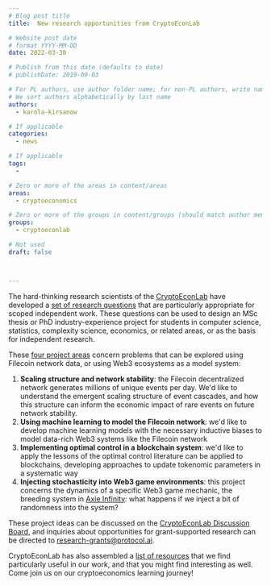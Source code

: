 ```yaml
---
# Blog post title
title:  New research opportunities from CryptoEconLab

# Website post date
# format YYYY-MM-DD
date: 2022-03-30

# Publish from this date (defaults to date)
# publishDate: 2019-09-03

# For PL authors, use author folder name; for non-PL authors, write name as in paper within ""
# We sort authors alphabetically by last name
authors:
  - karola-kirsanow

# If applicable
categories:
  - news

# If applicable
tags:
  -

# Zero or more of the areas in content/areas
areas:
  - cryptoeconomics

# Zero or more of the groups in content/groups (should match author membership)
groups:
  - cryptoeconlab

# Not used
draft: false



---
```


The hard-thinking research scientists of the [CryptoEconLab](/groups/cryptoeconlab) have developed a [set of research questions](https://github.com/protocol/CryptoEconLab/blob/main/README.md#projects) that are particularly appropriate for scoped independent work. These questions can be used to design an MSc thesis or PhD industry-experience project for students in computer science, statistics, complexity science, economics, or related areas, or as the basis for independent research.

These [four project areas](https://github.com/protocol/CryptoEconLab/blob/main/README.md#projects) concern problems that can be explored using Filecoin network data, or using Web3 ecosystems as a model system:

1. **Scaling structure and network stability**: the Filecoin decentralized network generates millions of unique events per day. We'd like to understand the emergent scaling structure of event cascades, and how this structure can inform the economic impact of rare events on future network stability.
2. **Using machine learning to model the Filecoin network**: we'd like to develop machine learning models with the necessary inductive biases to model data-rich Web3 systems like the Filecoin network
3.  **Implementing optimal control in a blockchain system**: we'd like to apply the lessons of the optimal control literature can be applied to blockchains, developing approaches to update tokenomic parameters in a systematic way
4. **Injecting stochasticity into Web3 game environments**: this project concerns the dynamics of a specific Web3  game mechanic, the breeding system in [Axie Infinity](https://axieinfinity.com/): what happens if we inject a bit of randomness into the system?

These project ideas can be discussed on the [CryptoEconLab Discussion Board](https://github.com/protocol/CryptoEconLab/discussions), and inquiries about opportunities for grant-supported research can be directed to research-grants@protocol.ai.

CryptoEconLab has also assembled a [list of resources](https://pl-strflt.notion.site/CryptoEconLab-reading-list-79100f7b0f9b427db628c5f53906929c) that we find particularly useful in our work, and that you might find  interesting as well. Come join us on our cryptoeconomics learning journey!
